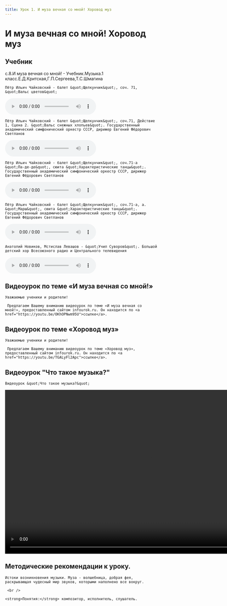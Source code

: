 ```yaml
---
title: Урок 1. И муза вечная со мной! Хоровод муз
---
```


# И муза вечная со мной! Хоровод муз

## Учебник

с.8.И муза вечная со мной! - Учебник.Музыка.1 класс.Е.Д.Критская,Г.П.Сергеева,Т.С.Шмагина

<p>
	Пётр Ильич Чайковский - балет &quot;Щелкунчик&quot;, соч. 71, &quot;Вальс цветов&quot;
</p>


<audio controls>
  <source src="https://api.iblschool.ru/download/file/340872" type="audio/mpeg">
  Your browser does not support the audio element.
</audio>


<p>
	Пётр Ильич Чайковский - балет &quot;Щелкунчик&quot;, соч.71, Действие 1, Сцена 2. &quot;Вальс снежных хлопьев&quot;. Государственный академический симфонический оркестр СССР, дирижер Евгений Фёдорович Светланов
</p>


<audio controls>
  <source src="https://api.iblschool.ru/download/file/340873" type="audio/mpeg">
  Your browser does not support the audio element.
</audio>


<p>
	Пётр Ильич Чайковский - балет &quot;Щелкунчик&quot;, соч.71-a &quot;Па-де-де&quot;, сюита &quot;Характеристические танцы&quot;. Государственный академический симфонический оркестр СССР, дирижер Евгений Фёдорович Светланов
</p>


<audio controls>
  <source src="https://api.iblschool.ru/download/file/340874" type="application/x-font-gdos">
  Your browser does not support the audio element.
</audio>


<p>
	Пётр Ильич Чайковский - балет &quot;Щелкунчик&quot;, соч.71-a, а. &quot;Марш&quot;, сюита &quot;Характеристические танцы&quot;. Государственный академический симфонический оркестр СССР, дирижер Евгений Фёдорович Светланов
</p>


<audio controls>
  <source src="https://api.iblschool.ru/download/file/340875" type="application/x-font-gdos">
  Your browser does not support the audio element.
</audio>


<p>
	Анатолий Новиков, Мстислав Левашов - &quot;Учил Суворов&quot;. Большой детский хор Всесоюзного радио и Центрального телевидения
</p>


<audio controls>
  <source src="https://api.iblschool.ru/download/file/340876" type="audio/mpeg">
  Your browser does not support the audio element.
</audio>


## Видеоурок по теме «И муза вечная со мной!»

<p>
	Уважаемые ученики и родители!  
</p>
<p>
	 Предлагаем Вашему вниманию видеоурок по теме «И муза вечная со мной!», предоставленный сайтом infourok.ru. Он находится по <a href="https://youtu.be/OKhOPNwm95U">ссылке</a>.
</p>

## Видеоурок по теме «Хоровод муз»

<p>
	Уважаемые ученики и родители!  
</p>
<p>
	 Предлагаем Вашему вниманию видеоурок по теме «Хоровод муз», предоставленный сайтом infourok.ru. Он находится по <a href="https://youtu.be/TGALyFl2Apc">ссылке</a>.
</p>

## Видеоурок "Что такое музыка?"

<p>
	Видеоурок &quot;Что такое музыка?&quot;
</p>


<video width="960" height="540" controls>
  <source src="https://vod-progressive.akamaized.net/exp=1667466131~acl=%2Fvimeo-prod-skyfire-std-us%2F01%2F3293%2F14%2F366465820%2F1512563070.mp4~hmac=89ac2da5462cdb721ccadca778ae878dc87d3b43ef318415b7bdd52d2dc7cfc9/vimeo-prod-skyfire-std-us/01/3293/14/366465820/1512563070.mp4" type="video/mp4">
Your browser does not support the video tag.
</video>


## Методические рекомендации к уроку.

<p>
	Истоки возникновения музыки. Муза - волшебница, добрая фея, раскрывающая чудесный мир звуков, которыми наполнено все вокруг.
</p>
<p>
	 <br /> 
</p>
<p>
	<strong>Понятия:</strong> композитор, исполнитель, слушатель.
</p>